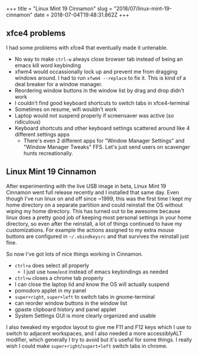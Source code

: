 +++
title = "Linux Mint 19 Cinnamon"
slug = "2018/07/linux-mint-19-cinnamon"
date = 2018-07-04T19:48:31.862Z
+++
## xfce4 problems

I had some problems with xfce4 that eventually made it untenable.

* No way to make `ctrl-w` always close browser tab instead of being an emacs kill word keybinding
* xfwm4 would occassionally lock up and prevent me from dragging windows around. I had to run `xfwm4 --replace` to fix it. This is kind of a deal breaker for a window manager.
* Reordering window buttons in the window list by drag and drop didn't work
* I couldn't find good keyboard shortcuts to switch tabs in xfce4-terminal
* Sometimes on resume, wifi wouldn't work
* Laptop would not suspend properly if screensaver was active (so ridiculous)
* Keyboard shortcuts and other keyboard settings scattered around like 4 different settings apps
  * There's even 2 different apps for "Window Manager Settings" and "Window Manager Tweaks" FFS. Let's just send users on scavenger hunts recreationally.

## Linux Mint 19 Cinnamon

After experimenting with the live USB image in beta, Linux Mint 19 Cinnamon went full release recently and I installed that same day. Even though I've run linux on and off since ~1999, this was the first time I kept my home directory on a separate partition and could reinstall the OS without wiping my home directory. This has turned out to be awesome because linux does a pretty good job of keeping most personal settings in your home directory, so even after the reinstall, a lot of things continued to have my customizations. For example the actions assigned to my extra mouse buttons are configured in `~/.xbindkeysrc` and that survives the reinstall just fine.

So now I've got lots of nice things working in Cinnamon.

* `ctrl+a` does select all properly
  * I just use `home`/`end` instead of emacs keybindings as needed
* `ctrl+w` closes a chrome tab properly
* I can close the laptop lid and know the OS will actually suspend
* pomodoro applet in my panel
* `super+right`, `super+left` to switch tabs in gnome-terminal
* can reorder window buttons in the window list
* gpaste clipboard history and panel applet
* System Settings GUI is more clearly organized and usable

I also tweaked my ergodox layout to give me F11 and F12 keys which I use to switch to adjacent workspaces, and I also needed a more accessiblyALT modifier, which generally I try to avoid but it's useful for some things. I really wish I could make `super+right`/`supert+left` switch tabs in chrome.
